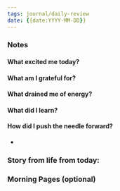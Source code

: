 ```yaml
---
tags: journal/daily-review
date: {{date:YYYY-MM-DD}}
---
```

### Notes
#### What excited me today?
#### What am I grateful for?

#### What drained me of energy?

#### What did I learn?

#### How did I push the needle forward?
- 

### Story from life from today:

### Morning Pages (optional)


